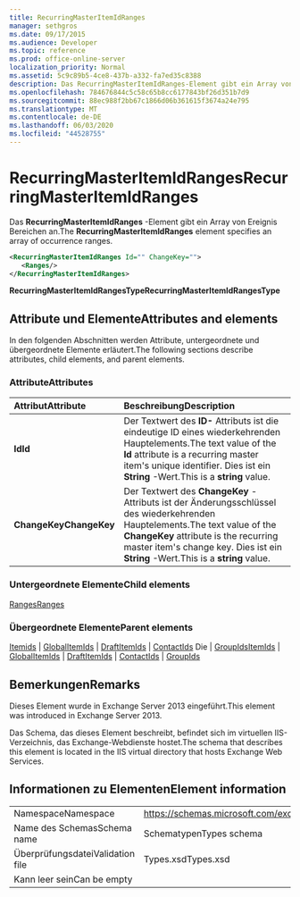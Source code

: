 ```yaml
---
title: RecurringMasterItemIdRanges
manager: sethgros
ms.date: 09/17/2015
ms.audience: Developer
ms.topic: reference
ms.prod: office-online-server
localization_priority: Normal
ms.assetid: 5c9c89b5-4ce8-437b-a332-fa7ed35c8388
description: Das RecurringMasterItemIdRanges-Element gibt ein Array von Ereignis Bereichen an.
ms.openlocfilehash: 784676844c5c58c65b8cc6177843bf26d351b7d9
ms.sourcegitcommit: 88ec988f2bb67c1866d06b361615f3674a24e795
ms.translationtype: MT
ms.contentlocale: de-DE
ms.lasthandoff: 06/03/2020
ms.locfileid: "44528755"
---
```

# <a name="recurringmasteritemidranges"></a><span data-ttu-id="a97d0-103">RecurringMasterItemIdRanges</span><span class="sxs-lookup"><span data-stu-id="a97d0-103">RecurringMasterItemIdRanges</span></span>

<span data-ttu-id="a97d0-104">Das **RecurringMasterItemIdRanges** -Element gibt ein Array von Ereignis Bereichen an.</span><span class="sxs-lookup"><span data-stu-id="a97d0-104">The **RecurringMasterItemIdRanges** element specifies an array of occurrence ranges.</span></span> 
  
```XML
<RecurringMasterItemIdRanges Id="" ChangeKey="">
   <Ranges/>
</RecurringMasterItemIdRanges>
```

 <span data-ttu-id="a97d0-105">**RecurringMasterItemIdRangesType**</span><span class="sxs-lookup"><span data-stu-id="a97d0-105">**RecurringMasterItemIdRangesType**</span></span>
## <a name="attributes-and-elements"></a><span data-ttu-id="a97d0-106">Attribute und Elemente</span><span class="sxs-lookup"><span data-stu-id="a97d0-106">Attributes and elements</span></span>

<span data-ttu-id="a97d0-107">In den folgenden Abschnitten werden Attribute, untergeordnete und übergeordnete Elemente erläutert.</span><span class="sxs-lookup"><span data-stu-id="a97d0-107">The following sections describe attributes, child elements, and parent elements.</span></span>
  
### <a name="attributes"></a><span data-ttu-id="a97d0-108">Attribute</span><span class="sxs-lookup"><span data-stu-id="a97d0-108">Attributes</span></span>

|<span data-ttu-id="a97d0-109">**Attribut**</span><span class="sxs-lookup"><span data-stu-id="a97d0-109">**Attribute**</span></span>|<span data-ttu-id="a97d0-110">**Beschreibung**</span><span class="sxs-lookup"><span data-stu-id="a97d0-110">**Description**</span></span>|
|:-----|:-----|
|<span data-ttu-id="a97d0-111">**Id**</span><span class="sxs-lookup"><span data-stu-id="a97d0-111">**Id**</span></span> <br/> |<span data-ttu-id="a97d0-112">Der Textwert des **ID-** Attributs ist die eindeutige ID eines wiederkehrenden Hauptelements.</span><span class="sxs-lookup"><span data-stu-id="a97d0-112">The text value of the **Id** attribute is a recurring master item's unique identifier.</span></span> <span data-ttu-id="a97d0-113">Dies ist ein **String** -Wert.</span><span class="sxs-lookup"><span data-stu-id="a97d0-113">This is a **string** value.</span></span>  <br/> |
|<span data-ttu-id="a97d0-114">**ChangeKey**</span><span class="sxs-lookup"><span data-stu-id="a97d0-114">**ChangeKey**</span></span> <br/> |<span data-ttu-id="a97d0-115">Der Textwert des **ChangeKey** -Attributs ist der Änderungsschlüssel des wiederkehrenden Hauptelements.</span><span class="sxs-lookup"><span data-stu-id="a97d0-115">The text value of the **ChangeKey** attribute is the recurring master item's change key.</span></span> <span data-ttu-id="a97d0-116">Dies ist ein **String** -Wert.</span><span class="sxs-lookup"><span data-stu-id="a97d0-116">This is a **string** value.</span></span>  <br/> |
   
### <a name="child-elements"></a><span data-ttu-id="a97d0-117">Untergeordnete Elemente</span><span class="sxs-lookup"><span data-stu-id="a97d0-117">Child elements</span></span>

[<span data-ttu-id="a97d0-118">Ranges</span><span class="sxs-lookup"><span data-stu-id="a97d0-118">Ranges</span></span>](ranges.md)
  
### <a name="parent-elements"></a><span data-ttu-id="a97d0-119">Übergeordnete Elemente</span><span class="sxs-lookup"><span data-stu-id="a97d0-119">Parent elements</span></span>

<span data-ttu-id="a97d0-120">[Itemids](itemids.md)  |  [GlobalItemIds](globalitemids.md)  |  [DraftItemIds](draftitemids.md)  |  [ContactIds](contactids.md) Die  |  [GroupIds](groupids.md)</span><span class="sxs-lookup"><span data-stu-id="a97d0-120">[ItemIds](itemids.md) | [GlobalItemIds](globalitemids.md) | [DraftItemIds](draftitemids.md) | [ContactIds](contactids.md) | [GroupIds](groupids.md)</span></span>
  
## <a name="remarks"></a><span data-ttu-id="a97d0-121">Bemerkungen</span><span class="sxs-lookup"><span data-stu-id="a97d0-121">Remarks</span></span>

<span data-ttu-id="a97d0-122">Dieses Element wurde in Exchange Server 2013 eingeführt.</span><span class="sxs-lookup"><span data-stu-id="a97d0-122">This element was introduced in Exchange Server 2013.</span></span>
  
<span data-ttu-id="a97d0-123">Das Schema, das dieses Element beschreibt, befindet sich im virtuellen IIS-Verzeichnis, das Exchange-Webdienste hostet.</span><span class="sxs-lookup"><span data-stu-id="a97d0-123">The schema that describes this element is located in the IIS virtual directory that hosts Exchange Web Services.</span></span>
  
## <a name="element-information"></a><span data-ttu-id="a97d0-124">Informationen zu Elementen</span><span class="sxs-lookup"><span data-stu-id="a97d0-124">Element information</span></span>

|||
|:-----|:-----|
|<span data-ttu-id="a97d0-125">Namespace</span><span class="sxs-lookup"><span data-stu-id="a97d0-125">Namespace</span></span>  <br/> |https://schemas.microsoft.com/exchange/services/2006/types  <br/> |
|<span data-ttu-id="a97d0-126">Name des Schemas</span><span class="sxs-lookup"><span data-stu-id="a97d0-126">Schema name</span></span>  <br/> |<span data-ttu-id="a97d0-127">Schematypen</span><span class="sxs-lookup"><span data-stu-id="a97d0-127">Types schema</span></span>  <br/> |
|<span data-ttu-id="a97d0-128">Überprüfungsdatei</span><span class="sxs-lookup"><span data-stu-id="a97d0-128">Validation file</span></span>  <br/> |<span data-ttu-id="a97d0-129">Types.xsd</span><span class="sxs-lookup"><span data-stu-id="a97d0-129">Types.xsd</span></span>  <br/> |
|<span data-ttu-id="a97d0-130">Kann leer sein</span><span class="sxs-lookup"><span data-stu-id="a97d0-130">Can be empty</span></span>  <br/> ||
   

